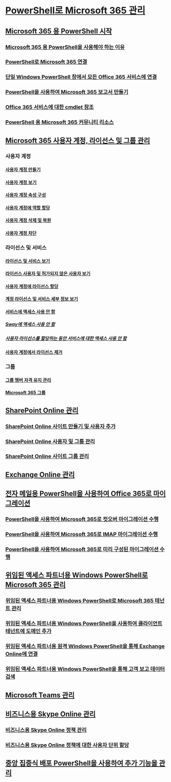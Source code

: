 
# [PowerShell로 Microsoft 365 관리](manage-office-365-with-office-365-powershell.md)
## [Microsoft 365 용 PowerShell 시작](getting-started-with-office-365-powershell.md)
### [Microsoft 365 용 PowerShell을 사용해야 하는 이유](why-you-need-to-use-office-365-powershell.md)
### [PowerShell로 Microsoft 365 연결](connect-to-office-365-powershell.md)
### [단일 Windows PowerShell 창에서 모든 Office 365 서비스에 연결](connect-to-all-office-365-services-in-a-single-windows-powershell-window.md)
### [PowerShell을 사용하여 Microsoft 365 보고서 만들기](use-windows-powershell-to-create-reports-in-office-365.md)
### [Office 365 서비스에 대한 cmdlet 참조](cmdlet-references-for-office-365-services.md)
### [PowerShell 용 Microsoft 365 커뮤니티 리소스](office-365-powershell-community-resources.md)

## [Microsoft 365 사용자 계정, 라이선스 및 그룹 관리](manage-user-accounts-and-licenses-with-office-365-powershell.md)

### 사용자 계정
#### [사용자 계정 만들기](create-user-accounts-with-office-365-powershell.md)
#### [사용자 계정 보기](view-user-accounts-with-office-365-powershell.md)
#### [사용자 계정 속성 구성](configure-user-account-properties-with-office-365-powershell.md)
#### [사용자 계정에 역할 할당](assign-roles-to-user-accounts-with-office-365-powershell.md)
#### [사용자 계정 삭제 및 복원](delete-and-restore-user-accounts-with-office-365-powershell.md)
#### [사용자 계정 차단](block-user-accounts-with-office-365-powershell.md)

### 라이선스 및 서비스
#### [라이선스 및 서비스 보기](view-licenses-and-services-with-office-365-powershell.md)
#### [라이선스 사용자 및 허가되지 않은 사용자 보기](view-licensed-and-unlicensed-users-with-office-365-powershell.md)
#### [사용자 계정에 라이선스 할당](assign-licenses-to-user-accounts-with-office-365-powershell.md)
#### [계정 라이선스 및 서비스 세부 정보 보기](view-account-license-and-service-details-with-office-365-powershell.md)
#### [서비스에 액세스 사용 안 함](disable-access-to-services-with-office-365-powershell.md)
##### [Sway에 액세스 사용 안 함](disable-access-to-sway-with-office-365-powershell.md)
##### [사용자 라이선스를 할당하는 동안 서비스에 대한 액세스 사용 안 함](disable-access-to-services-while-assigning-user-licenses.md)
#### [사용자 계정에서 라이선스 제거](remove-licenses-from-user-accounts-with-office-365-powershell.md)

### 그룹
#### [그룹 멤버 자격 유지 관리](maintain-group-membership-with-office-365-powershell.md)
#### [Microsoft 365 그룹](manage-office-365-groups-with-powershell.md)

## [SharePoint Online 관리](manage-sharepoint-online-with-office-365-powershell.md)
### [SharePoint Online 사이트 만들기 및 사용자 추가](create-sharepoint-sites-and-add-users-with-powershell.md)
### [SharePoint Online 사용자 및 그룹 관리](manage-sharepoint-users-and-groups-with-powershell.md)
### [SharePoint Online 사이트 그룹 관리](manage-sharepoint-site-groups-with-powershell.md)
## [Exchange Online 관리](manage-exchange-online-with-office-365-powershell.md)
## [전자 메일용 PowerShell을 사용하여 Office 365로 마이그레이션](use-powershell-for-email-migration-to-office-365.md)
### [PowerShell을 사용하여 Microsoft 365로 컷오버 마이그레이션 수행](use-powershell-to-perform-a-cutover-migration-to-office-365.md)
### [PowerShell을 사용하여 Microsoft 365로 IMAP 마이그레이션 수행](use-powershell-to-perform-an-imap-migration-to-office-365.md)
### [PowerShell을 사용하여 Microsoft 365로 미리 구성된 마이그레이션 수행](use-powershell-to-perform-a-staged-migration-to-office-365.md)
## [위임된 액세스 파트너용 Windows PowerShell로 Microsoft 365 관리](manage-office-365-with-windows-powershell-for-delegated-access-permissions-dap-p.md)
### [위임된 액세스 파트너용 Windows PowerShell로 Microsoft 365 테넌트 관리](manage-office-365-tenants-with-windows-powershell-for-delegated-access-permissio.md)
### [위임된 액세스 파트너용 Windows PowerShell을 사용하여 클라이언트 테넌트에 도메인 추가](add-a-domain-to-a-client-tenancy-with-windows-powershell-for-delegated-access-pe.md)
### [위임된 액세스 파트너용 원격 Windows PowerShell을 통해 Exchange Online에 연결](connect-to-exchange-online-tenants-with-remote-windows-powershell-for-delegated.md)
### [위임된 액세스 파트너용 Windows PowerShell을 통해 고객 보고 데이터 검색](retrieve-customer-tenant-reporting-data-with-windows-powershell-for-delegated-ac.md)
## [Microsoft Teams 관리](manage-microsoft-teams-with-office-365-powershell.md)
## [비즈니스용 Skype Online 관리](manage-skype-for-business-online-with-office-365-powershell.md)
### [비즈니스용 Skype Online 정책 관리](manage-skype-for-business-online-policies-with-office-365-powershell.md)
### [비즈니스용 Skype Online 정책에 대한 사용자 단위 할당](assign-per-user-skype-for-business-online-policies-with-office-365-powershell.md)
## [중앙 집중식 배포 PowerShell을 사용하여 추가 기능을 관리](use-the-centralized-deployment-powershell-cmdlets-to-manage-add-ins.md)